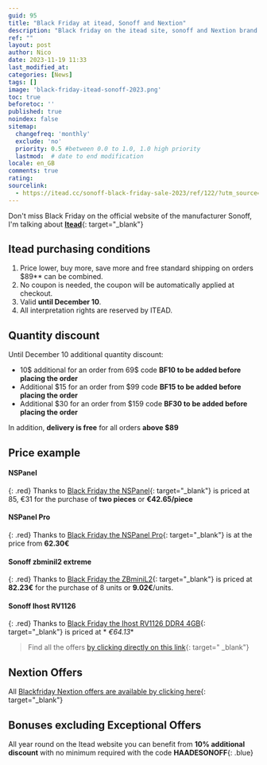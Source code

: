 ```yaml
---
guid: 95
title: "Black Friday at itead, Sonoff and Nextion"
description: "Black friday on the itead site, sonoff and Nextion brand at reduced prices"
ref: ""
layout: post
author: Nico
date: 2023-11-19 11:33
last_modified_at: 
categories: [News]
tags: []
image: 'black-friday-itead-sonoff-2023.png'
toc: true
beforetoc: ''
published: true
noindex: false
sitemap:
  changefreq: 'monthly'
  exclude: 'no'
  priority: 0.5 #between 0.0 to 1.0, 1.0 high priority
  lastmod:  # date to end modification
locale: en_GB
comments: true
rating:  
sourcelink:
  - https://itead.cc/sonoff-black-friday-sale-2023/ref/122/?utm_source=itead&utm_medium=topbanner&utm_campaign=blackfriday
---
```


Don't miss Black Friday on the official website of the manufacturer Sonoff, I'm talking about [**Itead**](https://itead.cc/sonoff-black-friday-sale-2023/ref/122/?utm_source=itead&utm_medium=topbanner&utm_campaign=blackfriday){: target="_blank"}

## Itead purchasing conditions
1. Price lower, buy more, save more and free standard shipping on orders $89** can be combined.
2. No coupon is needed, the coupon will be automatically applied at checkout.
3. Valid **until December 10**.
4. All interpretation rights are reserved by ITEAD.

## Quantity discount

Until December 10 additional quantity discount:
- 10$ additional for an order from 69$ code **BF10 to be added before placing the order**
- Additional $15 for an order from $99 code **BF15 to be added before placing the order**
- Additional $30 for an order from $159 code **BF30 to be added before placing the order**

In addition, **delivery is free** for all orders **above $89**

## Price example

#### NSPanel
{: .red}
Thanks to [Black Friday the NSPanel](https://itead.cc/product/sonoff-nspanel-smart-scene-wall-switch/ref/122/){: target="_blank"} is priced at 85, €31 for the purchase of **two pieces** or **€42.65/piece**
#### NSPanel Pro
{: .red}
Thanks to [Black Friday the NSPanel Pro](https://itead.cc/product/sonoff-nspanel-pro-smart-home-control-panel/ref/122/){: target="_blank"} is at the price from **62.30€**
#### Sonoff zbminil2 extreme
{: .red}
Thanks to [Black Friday the ZBminiL2](https://itead.cc/product/sonoff-zbminil2-extreme-zigbee-smart-switch-no-neutral-required/ref/122/){: target="_blank"} is priced at **82.23€** for the purchase of 8 units or **9.02€**/units.
#### Sonoff Ihost RV1126
{: .red}
Thanks to [Black Friday the Ihost RV1126 DDR4 4GB](https://itead.cc/product/sonoff-ihost-smart-home-hub/ref/122/){: target="_blank"} is priced at * *€64.13**

> Find all the offers [by clicking directly on this link](https://itead.cc/sonoff-black-friday-sale-2023/ref/122/?utm_source=itead&utm_medium=topbanner&utm_campaign=blackfriday){: target=" _blank"}

## Nextion Offers

All [Blackfriday Nextion offers are available by clicking here](https://itead.cc/nextion-display/ref/122/?utm_source=itead&utm_medium=topbanner&utm_campaign=blackfriday){: target="_blank"}

## Bonuses excluding Exceptional Offers

All year round on the Itead website you can benefit from **10% additional discount** with no minimum required with the code **HAADESONOFF**{: .blue}

